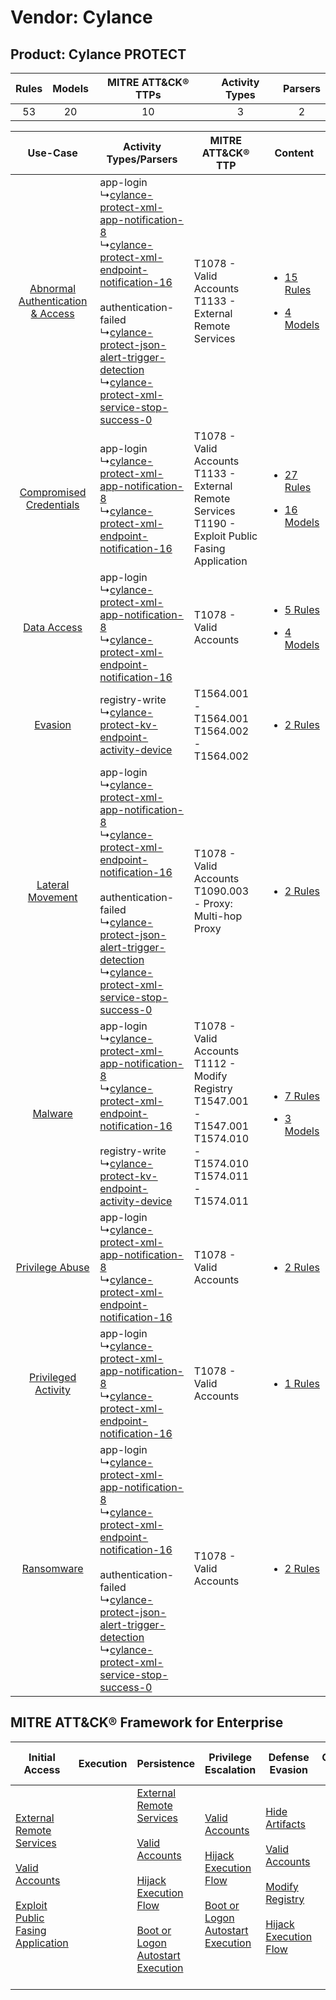 Vendor: Cylance
===============
Product: Cylance PROTECT
------------------------
| Rules | Models | MITRE ATT&CK® TTPs | Activity Types | Parsers |
|:-----:|:------:|:------------------:|:--------------:|:-------:|
|  53   |   20   |         10         |       3        |    2    |

|    Use-Case    | Activity Types/Parsers    | MITRE ATT&CK® TTP    | Content    |
|:----:| ---- | ---- | ---- |
| [Abnormal Authentication & Access](../../../UseCases/uc_abnormal_authentication_&_access.md) |  app-login<br> ↳[cylance-protect-xml-app-notification-8](Ps/pC_cylanceprotectxmlappnotification8.md)<br> ↳[cylance-protect-xml-endpoint-notification-16](Ps/pC_cylanceprotectxmlendpointnotification16.md)<br><br> authentication-failed<br> ↳[cylance-protect-json-alert-trigger-detection](Ps/pC_cylanceprotectjsonalerttriggerdetection.md)<br> ↳[cylance-protect-xml-service-stop-success-0](Ps/pC_cylanceprotectxmlservicestopsuccess0.md)<br> | T1078 - Valid Accounts<br>T1133 - External Remote Services<br>    | [<ul><li>15 Rules</li></ul><ul><li>4 Models</li></ul>](RM/r_m_cylance_cylance_protect_Abnormal_Authentication_&_Access.md) |
|          [Compromised Credentials](../../../UseCases/uc_compromised_credentials.md)          |  app-login<br> ↳[cylance-protect-xml-app-notification-8](Ps/pC_cylanceprotectxmlappnotification8.md)<br> ↳[cylance-protect-xml-endpoint-notification-16](Ps/pC_cylanceprotectxmlendpointnotification16.md)<br>    | T1078 - Valid Accounts<br>T1133 - External Remote Services<br>T1190 - Exploit Public Fasing Application<br>    | [<ul><li>27 Rules</li></ul><ul><li>16 Models</li></ul>](RM/r_m_cylance_cylance_protect_Compromised_Credentials.md)         |
|    [Data Access](../../../UseCases/uc_data_access.md)    |  app-login<br> ↳[cylance-protect-xml-app-notification-8](Ps/pC_cylanceprotectxmlappnotification8.md)<br> ↳[cylance-protect-xml-endpoint-notification-16](Ps/pC_cylanceprotectxmlendpointnotification16.md)<br>    | T1078 - Valid Accounts<br>    | [<ul><li>5 Rules</li></ul><ul><li>4 Models</li></ul>](RM/r_m_cylance_cylance_protect_Data_Access.md)    |
|    [Evasion](../../../UseCases/uc_evasion.md)    |  registry-write<br> ↳[cylance-protect-kv-endpoint-activity-device](Ps/pC_cylanceprotectkvendpointactivitydevice.md)<br>    | T1564.001 - T1564.001<br>T1564.002 - T1564.002<br>    | [<ul><li>2 Rules</li></ul>](RM/r_m_cylance_cylance_protect_Evasion.md)    |
|    [Lateral Movement](../../../UseCases/uc_lateral_movement.md)    |  app-login<br> ↳[cylance-protect-xml-app-notification-8](Ps/pC_cylanceprotectxmlappnotification8.md)<br> ↳[cylance-protect-xml-endpoint-notification-16](Ps/pC_cylanceprotectxmlendpointnotification16.md)<br><br> authentication-failed<br> ↳[cylance-protect-json-alert-trigger-detection](Ps/pC_cylanceprotectjsonalerttriggerdetection.md)<br> ↳[cylance-protect-xml-service-stop-success-0](Ps/pC_cylanceprotectxmlservicestopsuccess0.md)<br> | T1078 - Valid Accounts<br>T1090.003 - Proxy: Multi-hop Proxy<br>    | [<ul><li>2 Rules</li></ul>](RM/r_m_cylance_cylance_protect_Lateral_Movement.md)    |
|    [Malware](../../../UseCases/uc_malware.md)    |  app-login<br> ↳[cylance-protect-xml-app-notification-8](Ps/pC_cylanceprotectxmlappnotification8.md)<br> ↳[cylance-protect-xml-endpoint-notification-16](Ps/pC_cylanceprotectxmlendpointnotification16.md)<br><br> registry-write<br> ↳[cylance-protect-kv-endpoint-activity-device](Ps/pC_cylanceprotectkvendpointactivitydevice.md)<br>    | T1078 - Valid Accounts<br>T1112 - Modify Registry<br>T1547.001 - T1547.001<br>T1574.010 - T1574.010<br>T1574.011 - T1574.011<br> | [<ul><li>7 Rules</li></ul><ul><li>3 Models</li></ul>](RM/r_m_cylance_cylance_protect_Malware.md)    |
|    [Privilege Abuse](../../../UseCases/uc_privilege_abuse.md)    |  app-login<br> ↳[cylance-protect-xml-app-notification-8](Ps/pC_cylanceprotectxmlappnotification8.md)<br> ↳[cylance-protect-xml-endpoint-notification-16](Ps/pC_cylanceprotectxmlendpointnotification16.md)<br>    | T1078 - Valid Accounts<br>    | [<ul><li>2 Rules</li></ul>](RM/r_m_cylance_cylance_protect_Privilege_Abuse.md)    |
|    [Privileged Activity](../../../UseCases/uc_privileged_activity.md)    |  app-login<br> ↳[cylance-protect-xml-app-notification-8](Ps/pC_cylanceprotectxmlappnotification8.md)<br> ↳[cylance-protect-xml-endpoint-notification-16](Ps/pC_cylanceprotectxmlendpointnotification16.md)<br>    | T1078 - Valid Accounts<br>    | [<ul><li>1 Rules</li></ul>](RM/r_m_cylance_cylance_protect_Privileged_Activity.md)    |
|    [Ransomware](../../../UseCases/uc_ransomware.md)    |  app-login<br> ↳[cylance-protect-xml-app-notification-8](Ps/pC_cylanceprotectxmlappnotification8.md)<br> ↳[cylance-protect-xml-endpoint-notification-16](Ps/pC_cylanceprotectxmlendpointnotification16.md)<br><br> authentication-failed<br> ↳[cylance-protect-json-alert-trigger-detection](Ps/pC_cylanceprotectjsonalerttriggerdetection.md)<br> ↳[cylance-protect-xml-service-stop-success-0](Ps/pC_cylanceprotectxmlservicestopsuccess0.md)<br> | T1078 - Valid Accounts<br>    | [<ul><li>2 Rules</li></ul>](RM/r_m_cylance_cylance_protect_Ransomware.md)    |

MITRE ATT&CK® Framework for Enterprise
--------------------------------------
| Initial Access                                                                                                                                                                                                                         | Execution | Persistence                                                                                                                                                                                                                                                                                                      | Privilege Escalation                                                                                                                                                                                                                | Defense Evasion                                                                                                                                                                                                                                                                      | Credential Access | Discovery | Lateral Movement | Collection | Command and Control                                                                                                                       | Exfiltration | Impact |
| -------------------------------------------------------------------------------------------------------------------------------------------------------------------------------------------------------------------------------------- | --------- | ---------------------------------------------------------------------------------------------------------------------------------------------------------------------------------------------------------------------------------------------------------------------------------------------------------------- | ----------------------------------------------------------------------------------------------------------------------------------------------------------------------------------------------------------------------------------- | ------------------------------------------------------------------------------------------------------------------------------------------------------------------------------------------------------------------------------------------------------------------------------------ | ----------------- | --------- | ---------------- | ---------- | ----------------------------------------------------------------------------------------------------------------------------------------- | ------------ | ------ |
| [External Remote Services](https://attack.mitre.org/techniques/T1133)<br><br>[Valid Accounts](https://attack.mitre.org/techniques/T1078)<br><br>[Exploit Public Fasing Application](https://attack.mitre.org/techniques/T1190)<br><br> |           | [External Remote Services](https://attack.mitre.org/techniques/T1133)<br><br>[Valid Accounts](https://attack.mitre.org/techniques/T1078)<br><br>[Hijack Execution Flow](https://attack.mitre.org/techniques/T1574)<br><br>[Boot or Logon Autostart Execution](https://attack.mitre.org/techniques/T1547)<br><br> | [Valid Accounts](https://attack.mitre.org/techniques/T1078)<br><br>[Hijack Execution Flow](https://attack.mitre.org/techniques/T1574)<br><br>[Boot or Logon Autostart Execution](https://attack.mitre.org/techniques/T1547)<br><br> | [Hide Artifacts](https://attack.mitre.org/techniques/T1564)<br><br>[Valid Accounts](https://attack.mitre.org/techniques/T1078)<br><br>[Modify Registry](https://attack.mitre.org/techniques/T1112)<br><br>[Hijack Execution Flow](https://attack.mitre.org/techniques/T1574)<br><br> |                   |           |                  |            | [Proxy: Multi-hop Proxy](https://attack.mitre.org/techniques/T1090/003)<br><br>[Proxy](https://attack.mitre.org/techniques/T1090)<br><br> |              |        |